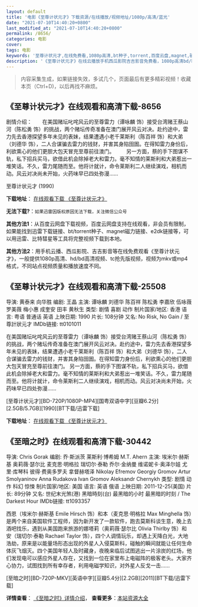 ```yaml
---
layout: default
title: '电影《至尊计状元才》下载资源/在线播放/视频地址/1080p/高清/蓝光'
date: "2021-07-10T14:40:20+0800"
last_modified_at: "2021-07-10T14:40:20+0800"
permalink: /8656/
categories: 电影
cover:
tags: 电影
keywords: '至尊计状元才,在线免费看,1080p高清,bt种子,torrent,百度云盘,magnet,磁力链,迅雷下载资源'
description: '《至尊计状元才》在线云播放手机西瓜影院吉吉影音免费看，1080p高清bd/hd未删减完整版和tc抢先枪版，mkv/mp4格式，附带bt/torrent种子、magnet/磁力链、百度云盘、网盘资源迅雷下载链接'
---
```


>内容采集生成，如果链接失效，多试几个，页面最后有更多精彩视频！收藏本页（Ctrl+D)，以后再找不麻烦。


## 《至尊计状元才》在线观看和高清下载-8656

剧情介绍：　　在美国赌坛叱咤风云的至尊雷力（谭咏麟 饰）接受台湾赌王蔡山河（陈松勇 饰）的挑战，两个赌坛传奇准备在澳门展开风云对决。赴约途中，雷力先去香港探望多年未见的表妹，结果遭遇小老千莱斯利（陈百祥 饰）和大弟（刘德华 饰），二人合谋骗去雷力的钱财，并害其身陷囹圄。在得知雷力身份后，利欲熏心的他们更胆大包天冒充至尊前往澳门。 　　另一方面，蔡的手下图谋不轨，私下招兵买马，欲借此机会除掉老大和雷力。毫不知情的莱斯利和大弟惹出一堆笑话。不久，雷力尾随而至。他将计就计，命令莱斯利二人继续演戏，相机而动。风云对决尚未开始，火药味早已四处弥漫……


至尊计状元才 (1990)

**下载地址**： [在线观看下载 《至尊计状元才》](https://www.btbtdy.me/btdy/dy10642.html) 


**无法下载?**：`如果迅雷因版权原因无法下载，关注微信公众号 `

**其他方法1**：从百度云网盘下载视频，百度云网盘支持在线观看，非会员有限制，如果能找到迅雷下载链接、bt/torrent种子、magnet磁力链接、e2dk链接等，可以用迅雷、比特彗星等工具将完整视频下载到本地。

**其他方法2**：用手机云播、西瓜影院、吉吉影音等在线免费观看《至尊计状元才》，一般提供1080p高清、hd/bd高清视频、tc抢先版视频，视频为mkv或mp4格式，不同站点视频质量和播放速度不同。


## 《至尊计状元才》在线观看和高清下载-25508

导演: 黄泰来 向华胜 编剧: 王晶 主演: 谭咏麟 刘德华 陈百祥 陈松勇 李嘉欣 伍咏薇 罗美薇 梅小惠 成奎安 田丰 黄秋生 类型: 剧情 喜剧 动作 制片国家/地区: 香港 语言: 粤语 普通话 英语 上映日期: 1990 片长: 108分钟 又名: No Risk, No Gain / 至尊計狀元才 IMDb链接: tt0101011

在美国赌坛叱咤风云的至尊雷力（谭咏麟 饰）接受台湾赌王蔡山河（陈松勇 饰）的挑战，两个赌坛传奇准备在澳门展开风云对决。赴约途中，雷力先去香港探望多年未见的表妹，结果遭遇小老千莱斯利（陈百祥 饰）和大弟（刘德华 饰），二人合谋骗去雷力的钱财，并害其身陷囹圄。在得知雷力身份后，利欲熏心的他们更胆大包天冒充至尊前往澳门。 另一方面，蔡的手下图谋不轨，私下招兵买马，欲借此机会除掉老大和雷力。毫不知情的莱斯利和大弟惹出一堆笑话。不久，雷力尾随而至。他将计就计，命令莱斯利二人继续演戏，相机而动。风云对决尚未开始，火药味早已四处弥漫……


[至尊计状元才][BD-720P/1080P-MP4][国粤双语中字][豆瓣6.2分][2.5GB/5.7GB][1990][BT下载/迅雷下载]

**下载地址**： [在线观看下载 《至尊计状元才》](https://www.btdx8.com/torrent/no_risk_no_gain_1990.html) 


## 《至暗之时》在线观看和高清下载-30442

导演: Chris Gorak 编剧: 乔·斯派茨 莱斯利·博希姆 M.T. Ahern 主演: 埃米尔·赫斯基 奥莉薇·瑟尔比 麦克思·明格拉 瑞切尔·泰勒 乔尔·金纳曼 维诺妮卡·奥泽尔娃 尤里·库琴科 彼得·费奥多罗夫 拿督赫塔泽 Nikolay Efremov Georgiy Gromov Artur Smolyaninov Anna Rudakova Ivan Gromov Aleksandr Chernykh 类型: 剧情 动作 科幻 惊悚 制片国家/地区: 美国 语言: 英语 俄语 上映日期: 2011-12-25(美国) 片长: 89分钟 又名: 世纪末光煞(港) 黑暗時刻(台) 最黑暗的小时 最黑暗的时刻 / The Darkest Hour IMDb链接: tt1093357

西恩（埃米尔·赫斯基 Emile Hirsch 饰）和本（麦克思·明格拉 Max Minghella 饰）是两个来自美国软件工程师，因为新开发了一款软件，跑去莫斯科谈生意，晚上去酒吧找乐，遇到从美国跑来旅游的娜塔莉（奥莉薇·瑟尔比 Olivia Thirlby 饰）和安（瑞切尔·泰勒 Rachael Taylor 饰），四个人调情玩乐，却遇上天降白光，大地浩劫，原来是以能量场形态出现的外星人入侵莫斯科，碰触的瞬间就能让任何生命体灰飞烟灭。四个美国年轻人及时藏身，夜晚来临后试图逃出一片涂炭的红场，他们发现电可以感应外星人存在，又找到一位在家里布上电磁阵的极客老头。大家齐心协力，试图找到所有幸存者，利用电磁学知识，对外星人反戈一击……


[至暗之时][BD-720P-MKV][英语中字][豆瓣5.4分][2.2GB][2011][BT下载/迅雷下载]

**详情查看**： [《至暗之时》详情介绍](/movie/30442/)， **查看更多**：[本站资源大全](/movie/t/all/)

